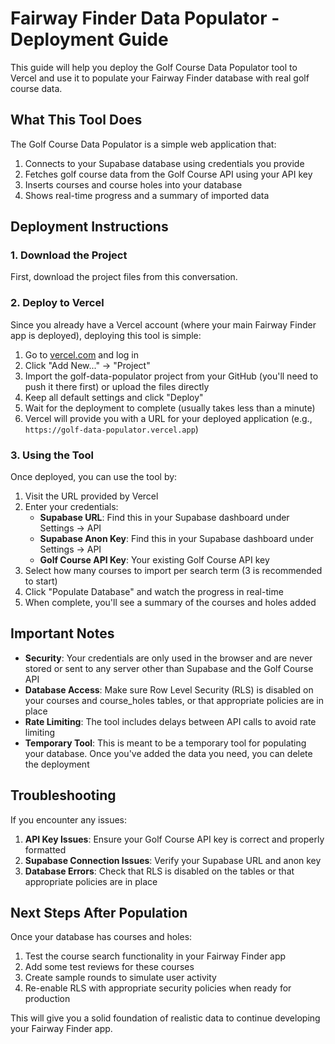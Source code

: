 # Fairway Finder Data Populator - Deployment Guide

This guide will help you deploy the Golf Course Data Populator tool to Vercel and use it to populate your Fairway Finder database with real golf course data.

## What This Tool Does

The Golf Course Data Populator is a simple web application that:

1. Connects to your Supabase database using credentials you provide
2. Fetches golf course data from the Golf Course API using your API key
3. Inserts courses and course holes into your database
4. Shows real-time progress and a summary of imported data

## Deployment Instructions

### 1. Download the Project

First, download the project files from this conversation.

### 2. Deploy to Vercel

Since you already have a Vercel account (where your main Fairway Finder app is deployed), deploying this tool is simple:

1. Go to [vercel.com](https://vercel.com) and log in
2. Click "Add New..." → "Project"
3. Import the golf-data-populator project from your GitHub (you'll need to push it there first) or upload the files directly
4. Keep all default settings and click "Deploy"
5. Wait for the deployment to complete (usually takes less than a minute)
6. Vercel will provide you with a URL for your deployed application (e.g., `https://golf-data-populator.vercel.app`)

### 3. Using the Tool

Once deployed, you can use the tool by:

1. Visit the URL provided by Vercel
2. Enter your credentials:
   - **Supabase URL**: Find this in your Supabase dashboard under Settings → API
   - **Supabase Anon Key**: Find this in your Supabase dashboard under Settings → API
   - **Golf Course API Key**: Your existing Golf Course API key
3. Select how many courses to import per search term (3 is recommended to start)
4. Click "Populate Database" and watch the progress in real-time
5. When complete, you'll see a summary of the courses and holes added

## Important Notes

- **Security**: Your credentials are only used in the browser and are never stored or sent to any server other than Supabase and the Golf Course API
- **Database Access**: Make sure Row Level Security (RLS) is disabled on your courses and course_holes tables, or that appropriate policies are in place
- **Rate Limiting**: The tool includes delays between API calls to avoid rate limiting
- **Temporary Tool**: This is meant to be a temporary tool for populating your database. Once you've added the data you need, you can delete the deployment

## Troubleshooting

If you encounter any issues:

1. **API Key Issues**: Ensure your Golf Course API key is correct and properly formatted
2. **Supabase Connection Issues**: Verify your Supabase URL and anon key
3. **Database Errors**: Check that RLS is disabled on the tables or that appropriate policies are in place

## Next Steps After Population

Once your database has courses and holes:

1. Test the course search functionality in your Fairway Finder app
2. Add some test reviews for these courses
3. Create sample rounds to simulate user activity
4. Re-enable RLS with appropriate security policies when ready for production

This will give you a solid foundation of realistic data to continue developing your Fairway Finder app.
